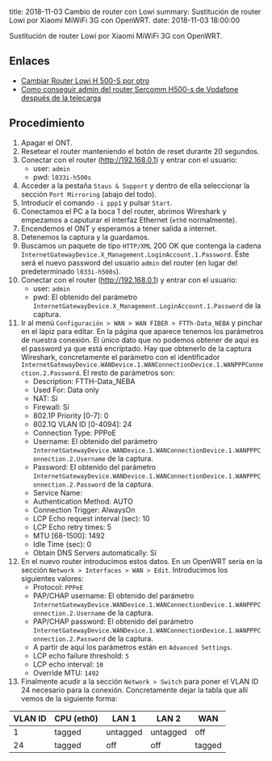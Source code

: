 title: 2018-11-03 Cambio de router con Lowi
summary: Sustitución de router Lowi por Xiaomi MiWiFi 3G con OpenWRT.
date: 2018-11-03 18:00:00

Sustitución de router Lowi por Xiaomi MiWiFi 3G con OpenWRT.

## Enlaces

* [Cambiar Router Lowi H 500-S por otro](https://bandaancha.eu/foros/cambiar-router-lowi-h-500-s-otro-1729084)
* [Como conseguir admin del router Sercomm H500-s de Vodafone después de la telecarga](https://bandaancha.eu/articulos/conseguir-admin-router-sercomm-h500-s-9602)

## Procedimiento

1. Apagar el ONT.
2. Resetear el router manteniendo el botón de reset durante 20 segundos.
3. Conectar con el router (http://192.168.0.1) y entrar con el usuario:
    * user: `admin`
    * pwd: `l033i-h500s`
4. Acceder a la pestaña `Staus & Support` y dentro de ella seleccionar la sección `Port Mirroring` (abajo del todo).
5. Introducir el comando `-i ppp1` y pulsar `Start`.
6. Conectamos el PC a la boca 1 del router, abrimos Wireshark y empezamos a caputurar el interfaz Ethernet (`eth0` normalmente).
7. Encendemos el ONT y esperamos a tener salida a internet.
8. Detenemos la captura y la guardamos.
9. Buscamos un paquete de tipo `HTTP/XML` 200 OK que contenga la cadena `InternetGatewayDevice.X_Management.LoginAccount.1.Password`. Éste será el nuevo password del usuario `admin` del router (en lugar del predeterminado `l033i-h500s`).
10. Conectar con el router (http://192.168.0.1) y entrar con el usuario:
    * user: `admin`
    * pwd: El obtenido del parámetro `InternetGatewayDevice.X_Management.LoginAccount.1.Password` de la captura.
11. Ir al menú `Configuración > WAN > WAN FIBER > FTTh-Data_NEBA` y pinchar en el lápiz para editar. En la página que aparece tenemos los parámetros de nuestra conexión. El único dato que no podemos obtener de aquí es el password ya que está encriptado. Hay que obtenerlo de la captura Wireshark, concretamente el parámetro con el identificador `InternetGatewayDevice.WANDevice.1.WANConnectionDevice.1.WANPPPConnection.2.Password`. El resto de parámetros son:
    * Description: FTTH-Data_NEBA
    * Used For: Data only
    * NAT: Sí
    * Firewall: Sí
    * 802.1P Priority [0-7]: 0
    * 802.1Q VLAN ID [0-4094]: 24
    * Connection Type: PPPoE
    * Username: El obtenido del parámetro `InternetGatewayDevice.WANDevice.1.WANConnectionDevice.1.WANPPPConnection.2.Username` de la captura.
    * Password: El obtenido del parámetro `InternetGatewayDevice.WANDevice.1.WANConnectionDevice.1.WANPPPConnection.2.Password` de la captura.
    * Service Name:
    * Authentication Method: AUTO
    * Connection Trigger: AlwaysOn
    * LCP Echo request interval (sec): 10
    * LCP Echo retry times: 5
    * MTU [68-1500]: 1492
    * Idle Time (sec): 0
    * Obtain DNS Servers automatically: Sí
12. En el nuevo router introducimos estos datos. En un OpenWRT sería en la sección `Network > Interfaces > WAN > Edit`. Introducimos los siguientes valores:
    * Protocol: `PPPeE`
    * PAP/CHAP username: El obtenido del parámetro `InternetGatewayDevice.WANDevice.1.WANConnectionDevice.1.WANPPPConnection.2.Username` de la captura.
    * PAP/CHAP password: El obtenido del parámetro `InternetGatewayDevice.WANDevice.1.WANConnectionDevice.1.WANPPPConnection.2.Password` de la captura.
    * A partir de aquí los parámetros están en `Advanced Settings`.
    * LCP echo failure threshold: `5`
    * LCP echo interval: `10`
    * Override MTU: `1492`
13. Finalmente acudir a la sección `Network > Switch` para poner el VLAN ID 24 necesario para la conexión. Concretamente dejar la tabla que allí vemos de la siguiente forma:

| VLAN ID | CPU (eth0) | LAN 1      | LAN 2      | WAN     |
|---------|------------|------------|------------|---------|
| 1       | tagged     | untagged   | untagged   | off     |
| 24      | tagged     | off        | off        | tagged  |
